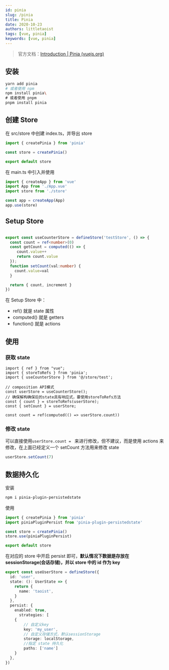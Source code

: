 ```yaml
---
id: pinia
slug: /pinia
title: Pinia
date: 2020-10-23
authors: littletaoist
tags: [vue, pinia]
keywords: [vue, pinia]
---
```


<!-- truncate -->

> 官方文档：[Introduction | Pinia (vuejs.org)](https://pinia.vuejs.org/introduction.html)

## 安装

```sh
yarn add pinia
# 或者使用 npm
npm install pinia\
# 或者使用 pnpm
pnpm install pinia
```

## 创建 Store

在 src/store 中创建 index.ts，并导出 store

```typescript title="src/store/index.ts"
import { createPinia } from 'pinia'

const store = createPinia()

export default store
```

在 main.ts 中引入并使用

```typescript title="main.ts"
import { createApp } from 'vue'
import App from './App.vue'
import store from './store'

const app = createApp(App)
app.use(store)
```

## Setup Store

```typescript title="store/test.ts"

export const useCounterStore = defineStore('testStore', () => {
  const count = ref<number>(0)
  const getCount = computed(() => {
     count.value++
     return count.value
  });
  function setCount(val:number) {
    count.value=val
  }

  return { count, increment }
})
```

在 Setup Store 中：

- ref() 就是 state 属性
- computed() 就是 getters
- function() 就是 actions

## 使用

### 获取 state

```vue
import { ref } from "vue";
import { storeToRefs } from 'pinia';
import { useCounterStore } from '@/store/test';

// composition API模式
const userStore = useCounterStore();
// 确保解构确保后的state具有响应式，要使用storeToRefs方法
const { count } = storeToRefs(userStore);
const { setCount } = userStore;

const count = ref(computed(() => userStore.count))
```



### 修改 state

可以直接使用`userStore.count = ` 来进行修改，但不建议，而是使用 actions 来修改，在上面已经定义一个 setCount 方法用来修改 state

```typescript
userStore.setCount(7)
```

## 数据持久化

安装

```sh
npm i pinia-plugin-persistedstate
```

使用

```typescript {2,5}
import { createPinia } from 'pinia'
import piniaPluginPersist from 'pinia-plugin-persistedstate'

const store = createPinia()
store.use(piniaPluginPersist)

export default store
```

在对应的 store 中开启 persist 即可，**默认情况下数据是存放在 sessionStorage(会话存储)，并以 store 中的 id 作为 key**

```typescript {8-10}
export const useUserStore = defineStore({
  id: 'user',
  state: (): UserState => {
    return {
      name: 'taoist',
    }
  },
  persist: {
    enabled: true,
      strategies: [
    {
        // 自定义key
        key: 'my_user',
        // 自定义存储方式，默认sessionStorage
        storage: localStorage,
        //指定 state 持久化
        paths: ['name']
    }
  },
})
```

